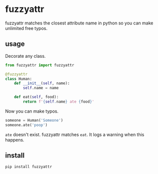# fuzzyattr

fuzzyattr matches the closest attribute name in python so you can make unlimited free typos.

## usage

Decorate any class.

```python
from fuzzyattr import fuzzyattr

@fuzzyattr
class Human:
    def __init__(self, name):
        self.name = name

    def eat(self, food):
        return f'{self.name} ate {food}'
```

Now you can make typos.

```python
someone = Human('Someone')
someone.ate('poop')
```

`ate` doesn't exist. fuzzyattr matches `eat`. It logs a warning when this happens.

## install

```bash
pip install fuzzyattr
```